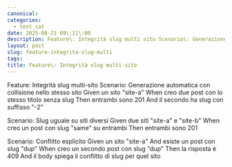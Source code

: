 ```yaml
---
canonical: 
categories:
  - test_cat
date: 2025-08-21 09\:11\:00
description: Feature\: Integrità slug multi sito Scenario\: Generazione automatica con collisione nello stesso sito Given un sito "site a" When creo due post con lo stesso ti…
layout: post
slug: feature-integrita-slug-multi
tags:
title: Feature\: Integrità slug multi-sito
---
```


Feature: Integrità slug multi-sito
  Scenario: Generazione automatica con collisione nello stesso sito
    Given un sito "site-a"
    When creo due post con lo stesso titolo senza slug
    Then entrambi sono 201
    And il secondo ha slug con suffisso "-2"

  Scenario: Slug uguale su siti diversi
    Given due siti "site-a" e "site-b"
    When creo un post con slug "same" su entrambi
    Then entrambi sono 201

  Scenario: Conflitto esplicito
    Given un sito "site-a"
    And esiste un post con slug "dup"
    When creo un secondo post con slug "dup"
    Then la risposta è 409
    And il body spiega il conflitto di slug per quel sito
